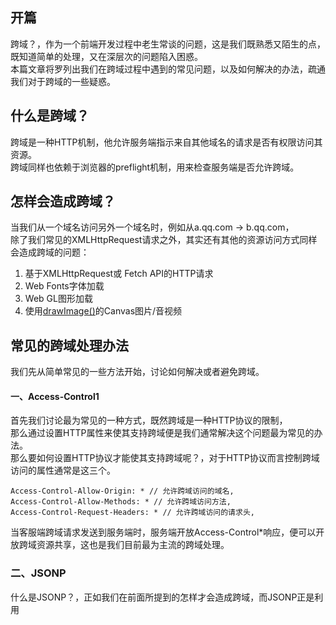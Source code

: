 ## 开篇
跨域？，作为一个前端开发过程中老生常谈的问题，这是我们既熟悉又陌生的点，既知道简单的处理，又在深层次的问题陷入困惑。  
本篇文章将罗列出我们在跨域过程中遇到的常见问题，以及如何解决的办法，疏通我们对于跨域的一些疑惑。

## 什么是跨域？
跨域是一种HTTP机制，他允许服务端指示来自其他域名的请求是否有权限访问其资源。  
跨域同样也依赖于浏览器的preflight机制，用来检查服务端是否允许跨域。

## 怎样会造成跨域？
当我们从一个域名访问另外一个域名时，例如从a.qq.com -> b.qq.com，  
除了我们常见的XMLHttpRequest请求之外，其实还有其他的资源访问方式同样会造成跨域的问题：
1. 基于XMLHttpRequest或 Fetch API的HTTP请求
2. Web Fonts字体加载
3. Web GL图形加载
4. 使用[drawImage()](https://developer.mozilla.org/en-US/docs/Web/API/CanvasRenderingContext2D/drawImage)的Canvas图片/音视频


## 常见的跨域处理办法
我们先从简单常见的一些方法开始，讨论如何解决或者避免跨域。

#### 一、Access-Control1
首先我们讨论最为常见的一种方式，既然跨域是一种HTTP协议的限制，  
那么通过设置HTTP属性来使其支持跨域便是我们通常解决这个问题最为常见的办法。  
那么要如何设置HTTP协议才能使其支持跨域呢？，对于HTTP协议而言控制跨域访问的属性通常是这三个。

```code
Access-Control-Allow-Origin: * // 允许跨域访问的域名,
Access-Control-Allow-Methods: * // 允许跨域访问方法,
Access-Control-Request-Headers: * // 允许跨域访问的请求头,
```
当客服端跨域请求发送到服务端时，服务端开放Access-Control*响应，便可以开放跨域资源共享，这也是我们目前最为主流的跨域处理。

### 二、JSONP
什么是JSONP？，正如我们在前面所提到的怎样才会造成跨域，而JSONP正是利用<script />标签不会受到跨域的限制，从而避免这个问题。  
让我们来看下如何通过JSNOP来实现跨域资源的访问：
```code
// 回调函数接受返回值
function callbck(response) {
  console.log(response)
}

// 向指定接口发起JSONP请求
function jsonp(url) {
  const script = document.createElement('script');
  script.type = 'text/javascript';
  script.src = url;

  document.body.appendChild(script);
}
jsonp('xxxx.com/xxx');
```

### 三、


## 当跨域遇上Cookie

## 跨域报错了怎么办？

